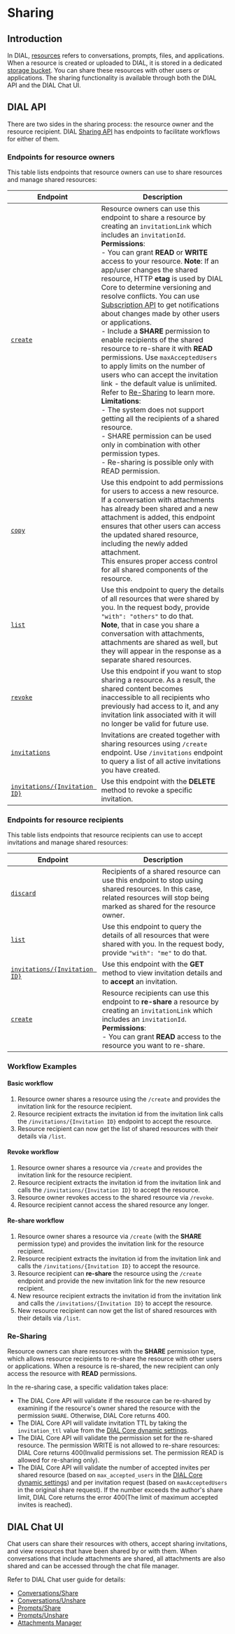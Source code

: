 # Sharing

## Introduction

In DIAL, [resources](/docs/platform/0.architecture-and-concepts/1.concepts.md) refers to conversations, prompts, files, and applications. When a resource is created or uploaded to DIAL, it is stored in a dedicated [storage bucket](/docs/platform/0.architecture-and-concepts/2.architecture.md#persistent-layer). You can share these resources with other users or applications. The sharing functionality is available through both the DIAL API and the DIAL Chat UI.

## DIAL API

There are two sides in the sharing process: the resource owner and the resource recipient. DIAL [Sharing API](https://dialx.ai/dial_api#tag/Sharing) has endpoints to facilitate workflows for either of them.

### Endpoints for resource owners

This table lists endpoints that resource owners can use to share resources and manage shared resources:

|Endpoint|Description|
|-------|------------|
|[`create`](https://dialx.ai/dial_api#tag/Sharing/operation/shareResource)|Resource owners can use this endpoint to share a resource by creating an `invitationLink` which includes an `invitationId`.<br />**Permissions**:<br />- You can grant **READ** or **WRITE** access to your resource. **Note**: If an app/user changes the shared resource, HTTP **etag** is used by DIAL Core to determine versioning and resolve conflicts. You can use [Subscription API](/docs/tutorials/1.developers/1.work-with-resources/2.notifications.md#subscriptions) to get notifications about changes made by other users or applications.<br />- Include a **SHARE** permission to enable recipients of the shared resource to re-share it with **READ** permissions. Use `maxAcceptedUsers` to apply limits on the number of users who can accept the invitation link - the default value is unlimited. Refer to [Re-Sharing](#re-sharing) to learn more.<br />**Limitations**:<br />- The system does not support getting all the recipients of a shared resource.<br />- SHARE permission can be used only in combination with other permission types.<br />- Re-sharing is possible only with READ permission.|
|[`copy`](https://dialx.ai/dial_api#tag/Sharing/operation/copySharedResources)|Use this endpoint to add permissions for users to access a new resource.<br />If a conversation with attachments has already been shared and a new attachment is added, this endpoint ensures that other users can access the updated shared resource, including the newly added attachment.<br />This ensures proper access control for all shared components of the resource.|
|[`list`](https://dialx.ai/dial_api#tag/Sharing/operation/getSharedResources)|Use this endpoint to query the details of all resources that were shared by you. In the request body, provide `"with": "others"` to do that.<br />**Note**, that in case you share a conversation with attachments, attachments are shared as well, but they will appear in the response as a separate shared resources.|
|[`revoke`](https://dialx.ai/dial_api#tag/Sharing/operation/revokeSharedResources)|Use this endpoint if you want to stop sharing a resource. As a result, the shared content becomes inaccessible to all recipients who previously had access to it, and any invitation link associated with it will no longer be valid for future use.|
|[`invitations`](https://dialx.ai/dial_api#tag/Sharing/operation/getInvitations)|Invitations are created together with sharing resources using `/create` endpoint. Use `/invitations` endpoint to query a list of all active invitations you have created.|
|[`invitations/{Invitation ID}`](https://dialx.ai/dial_api#tag/Sharing/operation/deleteInvitation)|Use this endpoint with the **DELETE** method to revoke a specific invitation.|

### Endpoints for resource recipients

This table lists endpoints that resource recipients can use to accept invitations and manage shared resources:

|Endpoint|Description|
|-------|------------|
|[`discard`](https://dialx.ai/dial_api#tag/Sharing/operation/discardSharedResources)|Recipients of a shared resource can use this endpoint to stop using shared resources. In this case, related resources will stop being marked as shared for the resource owner.|
|[`list`](https://dialx.ai/dial_api#tag/Sharing/operation/getSharedResources)|Use this endpoint to query the details of all resources that were shared with you. In the request body, provide `"with": "me"` to do that.|
|[`invitations/{Invitation ID}`](https://dialx.ai/dial_api#tag/Sharing/operation/getInvitation)|Use this endpoint with the **GET** method to view invitation details and to **accept** an invitation.|
|[`create`](https://dialx.ai/dial_api#tag/Sharing/operation/shareResource)|Resource recipients can use this endpoint to **re-share** a resource by creating an `invitationLink` which includes an `invitationId`.<br />**Permissions**:<br />- You can grant **READ** access to the resource you want to re-share. |

### Workflow Examples

#### Basic workflow

1. Resource owner shares a resource using the `/create` and provides the invitation link for the resource recipient.
2. Resource recipient extracts the invitation id from the invitation link calls the `/invitations/{Invitation ID}` endpoint to accept the resource.
3. Resource recipient can now get the list of shared resources with their details via `/list`.

#### Revoke workflow

1. Resource owner shares a resource via `/create` and provides the invitation link for the resource recipient.
2. Resource recipient extracts the invitation id from the invitation link and calls the `/invitations/{Invitation ID}` to accept the resource.
3. Resource owner revokes access to the shared resource via `/revoke`.
4. Resource recipient cannot access the shared resource any longer.

#### Re-share workflow

1. Resource owner shares a resource via `/create` (with the **SHARE** permission type) and provides the invitation link for the resource recipient.
2. Resource recipient extracts the invitation id from the invitation link and calls the `/invitations/{Invitation ID}` to accept the resource.
3. Resource recipient can **re-share** the resource using the `/create` endpoint and provide the new invitation link for the new resource recipient.
4. New resource recipient extracts the invitation id from the invitation link and calls the `/invitations/{Invitation ID}` to accept the resource.
5. New resource recipient can now get the list of shared resources with their details via `/list`.

### Re-Sharing

Resource owners can share resources with the **SHARE** permission type, which allows resource recipients to re-share the resource with other users or applications. When a resource is re-shared, the new recipient can only access the resource with **READ** permissions.

In the re-sharing case, a specific validation takes place:

* The DIAL Core API will validate if the resource can be re-shared by examining if the resource's owner shared the resource with the permission `SHARE`. Otherwise, DIAL Core returns 400.
* The DIAL Core API will validate invitation TTL by taking the `invitation_ttl` value from the [DIAL Core dynamic settings](https://github.com/epam/ai-dial-core?tab=readme-ov-file#dynamic-settings).
* The DIAL Core API will validate the permission set for the re-shared resource. The permission WRITE is not allowed to re-share resources: DIAL Core returns 400(Invalid permissions set. The permission READ is allowed for re-sharing only).
* The DIAL Core API will validate the number of accepted invites per shared resource (based on `max_accepted_users` in the [DIAL Core dynamic settings](https://github.com/epam/ai-dial-core?tab=readme-ov-file#dynamic-settings)) and per invitation request (based on `maxAcceptedUsers` in the original share request). If the number exceeds the author's share limit, DIAL Core returns the error 400(The limit of maximum accepted invites is reached).

## DIAL Chat UI

Chat users can share their resources with others, accept sharing invitations, and view resources that have been shared by or with them. When conversations that include attachments are shared, all attachments are also shared and can be accessed through the chat file manager.

Refer to DIAL Chat user guide for details: 

* [Conversations/Share](/docs/tutorials/0.user-guide.md#share)
* [Conversations/Unshare](/docs/tutorials/0.user-guide.md#unshare)
* [Prompts/Share](/docs/tutorials/0.user-guide.md#share-1)
* [Prompts/Unshare](/docs/tutorials/0.user-guide.md#unshare-1)
* [Attachments Manager](/docs/tutorials/0.user-guide.md#attachments-manager)


